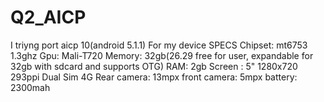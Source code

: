 # Q2_AICP
I triyng port aicp 10(android 5.1.1) For my device
SPECS
Chipset: mt6753 1.3ghz
Gpu: Mali-T720
Memory: 32gb(26.29 free for user, expandable for 32gb with sdcard and supports OTG)
RAM: 2gb
Screen : 5" 1280x720 293ppi
Dual Sim 4G
Rear camera: 13mpx
front camera: 5mpx
battery: 2300mah

